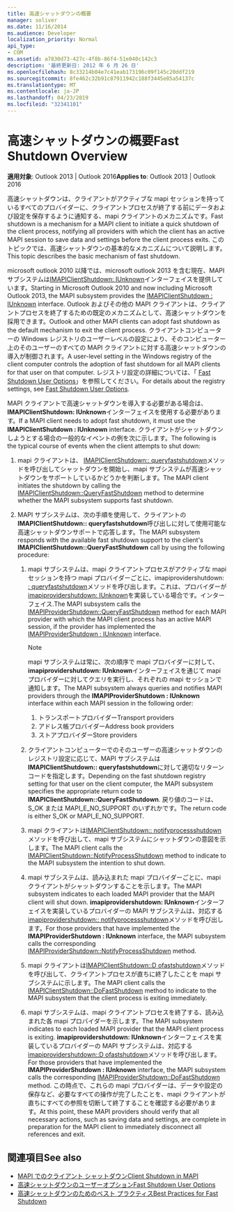 ```yaml
---
title: 高速シャットダウンの概要
manager: soliver
ms.date: 11/16/2014
ms.audience: Developer
localization_priority: Normal
api_type:
- COM
ms.assetid: a7830d73-427c-4f8b-86f4-51e040c142c3
description: '最終更新日: 2012 年 6 月 26 日'
ms.openlocfilehash: 8c33214b04e7c41eab173196c09f145c20ddf219
ms.sourcegitcommit: 8fe462c32b91c87911942c188f3445e85a54137c
ms.translationtype: MT
ms.contentlocale: ja-JP
ms.lasthandoff: 04/23/2019
ms.locfileid: "32341101"
---
```

# <a name="fast-shutdown-overview"></a><span data-ttu-id="9aab0-103">高速シャットダウンの概要</span><span class="sxs-lookup"><span data-stu-id="9aab0-103">Fast Shutdown Overview</span></span>

<span data-ttu-id="9aab0-104">**適用対象**: Outlook 2013 | Outlook 2016</span><span class="sxs-lookup"><span data-stu-id="9aab0-104">**Applies to**: Outlook 2013 | Outlook 2016</span></span> 
  
<span data-ttu-id="9aab0-105">高速シャットダウンは、クライアントがアクティブな mapi セッションを持っているすべてのプロバイダーに、クライアントプロセスが終了する前にデータおよび設定を保存するように通知する、mapi クライアントのメカニズムです。</span><span class="sxs-lookup"><span data-stu-id="9aab0-105">Fast shutdown is a mechanism for a MAPI client to initiate a quick shutdown of the client process, notifying all providers with which the client has an active MAPI session to save data and settings before the client process exits.</span></span> <span data-ttu-id="9aab0-106">このトピックでは、高速シャットダウンの基本的なメカニズムについて説明します。</span><span class="sxs-lookup"><span data-stu-id="9aab0-106">This topic describes the basic mechanism of fast shutdown.</span></span> 

<span data-ttu-id="9aab0-107">microsoft outlook 2010 以降では、microsoft outlook 2013 を含む現在、MAPI サブシステムは[IMAPIClientShutdown: IUnknown](imapiclientshutdowniunknown.md)インターフェイスを提供しています。</span><span class="sxs-lookup"><span data-stu-id="9aab0-107">Starting in Microsoft Outlook 2010 and now including Microsoft Outlook 2013, the MAPI subsystem provides the [IMAPIClientShutdown : IUnknown](imapiclientshutdowniunknown.md) interface.</span></span> <span data-ttu-id="9aab0-108">Outlook およびその他の MAPI クライアントは、クライアントプロセスを終了するための既定のメカニズムとして、高速シャットダウンを採用できます。</span><span class="sxs-lookup"><span data-stu-id="9aab0-108">Outlook and other MAPI clients can adopt fast shutdown as the default mechanism to exit the client process.</span></span> <span data-ttu-id="9aab0-109">クライアントコンピューターの Windows レジストリのユーザーレベルの設定により、そのコンピューター上のそのユーザーのすべての MAPI クライアントに対する高速シャットダウンの導入が制御されます。</span><span class="sxs-lookup"><span data-stu-id="9aab0-109">A user-level setting in the Windows registry of the client computer controls the adoption of fast shutdown for all MAPI clients for that user on that computer.</span></span> <span data-ttu-id="9aab0-110">レジストリ設定の詳細については、「 [Fast Shutdown User Options](fast-shutdown-user-options.md)」を参照してください。</span><span class="sxs-lookup"><span data-stu-id="9aab0-110">For details about the registry settings, see [Fast Shutdown User Options](fast-shutdown-user-options.md).</span></span>
  
<span data-ttu-id="9aab0-111">MAPI クライアントで高速シャットダウンを導入する必要がある場合は、 **IMAPIClientShutdown: IUnknown**インターフェイスを使用する必要があります。</span><span class="sxs-lookup"><span data-stu-id="9aab0-111">If a MAPI client needs to adopt fast shutdown, it must use the **IMAPIClientShutdown : IUnknown** interface.</span></span> <span data-ttu-id="9aab0-112">クライアントがシャットダウンしようとする場合の一般的なイベントの例を次に示します。</span><span class="sxs-lookup"><span data-stu-id="9aab0-112">The following is the typical course of events when the client attempts to shut down:</span></span> 
  
1. <span data-ttu-id="9aab0-113">mapi クライアントは、 [IMAPIClientShutdown:: queryfastshutdown](imapiclientshutdown-queryfastshutdown.md)メソッドを呼び出してシャットダウンを開始し、mapi サブシステムが高速シャットダウンをサポートしているかどうかを判断します。</span><span class="sxs-lookup"><span data-stu-id="9aab0-113">The MAPI client initiates the shutdown by calling the [IMAPIClientShutdown::QueryFastShutdown](imapiclientshutdown-queryfastshutdown.md) method to determine whether the MAPI subsystem supports fast shutdown.</span></span> 
    
2. <span data-ttu-id="9aab0-114">MAPI サブシステムは、次の手順を使用して、クライアントの**IMAPIClientShutdown:: queryfastshutdown**呼び出しに対して使用可能な高速シャットダウンサポートで応答します。</span><span class="sxs-lookup"><span data-stu-id="9aab0-114">The MAPI subsystem responds with the available fast shutdown support to the client's **IMAPIClientShutdown::QueryFastShutdown** call by using the following procedure:</span></span> 
    
    1. <span data-ttu-id="9aab0-115">mapi サブシステムは、mapi クライアントプロセスがアクティブな mapi セッションを持つ mapi プロバイダーごとに、imapiprovidershutdown: [: queryfastshutdown](imapiprovidershutdown-queryfastshutdown.md)メソッドを呼び出します。これは、プロバイダーが[imapiprovidershutdown: IUnknown](imapiprovidershutdowniunknown.md)を実装している場合です。インターフェイス.</span><span class="sxs-lookup"><span data-stu-id="9aab0-115">The MAPI subsystem calls the [IMAPIProviderShutdown::QueryFastShutdown](imapiprovidershutdown-queryfastshutdown.md) method for each MAPI provider with which the MAPI client process has an active MAPI session, if the provider has implemented the [IMAPIProviderShutdown : IUnknown](imapiprovidershutdowniunknown.md) interface.</span></span> 
        
       > [!NOTE]
       >  <span data-ttu-id="9aab0-116">mapi サブシステムは常に、次の順序で mapi プロバイダーに対して、 **imapiprovidershutdown: IUnknown**インターフェイスを通じて mapi プロバイダーに対してクエリを実行し、それぞれの mapi セッションで通知します。</span><span class="sxs-lookup"><span data-stu-id="9aab0-116">The MAPI subsystem always queries and notifies MAPI providers through the **IMAPIProviderShutdown : IUnknown** interface within each MAPI session in the following order:</span></span>
       > 1. <span data-ttu-id="9aab0-117">トランスポートプロバイダー</span><span class="sxs-lookup"><span data-stu-id="9aab0-117">Transport providers</span></span>
       > 2. <span data-ttu-id="9aab0-118">アドレス帳プロバイダー</span><span class="sxs-lookup"><span data-stu-id="9aab0-118">Address book providers</span></span>
       > 3. <span data-ttu-id="9aab0-119">ストアプロバイダー</span><span class="sxs-lookup"><span data-stu-id="9aab0-119">Store providers</span></span> 
    
    2. <span data-ttu-id="9aab0-120">クライアントコンピューターでのそのユーザーの高速シャットダウンのレジストリ設定に応じて、MAPI サブシステムは**IMAPIClientShutdown:: queryfastshutdown**に対して適切なリターンコードを指定します。</span><span class="sxs-lookup"><span data-stu-id="9aab0-120">Depending on the fast shutdown registry setting for that user on the client computer, the MAPI subsystem specifies the appropriate return code to **IMAPIClientShutdown::QueryFastShutdown**.</span></span> <span data-ttu-id="9aab0-121">戻り値のコードは、S_OK または MAPI_E_NO_SUPPORT のいずれかです。</span><span class="sxs-lookup"><span data-stu-id="9aab0-121">The return code is either S_OK or MAPI_E_NO_SUPPORT.</span></span>
        
    3. <span data-ttu-id="9aab0-122">mapi クライアントは[IMAPIClientShutdown:: notifyprocessshutdown](imapiclientshutdown-notifyprocessshutdown.md)メソッドを呼び出して、mapi サブシステムにシャットダウンの意図を示します。</span><span class="sxs-lookup"><span data-stu-id="9aab0-122">The MAPI client calls the [IMAPIClientShutdown::NotifyProcessShutdown](imapiclientshutdown-notifyprocessshutdown.md) method to indicate to the MAPI subsystem the intention to shut down.</span></span> 
        
    4. <span data-ttu-id="9aab0-123">mapi サブシステムは、読み込まれた mapi プロバイダーごとに、mapi クライアントがシャットダウンすることを示します。</span><span class="sxs-lookup"><span data-stu-id="9aab0-123">The MAPI subsystem indicates to each loaded MAPI provider that the MAPI client will shut down.</span></span> <span data-ttu-id="9aab0-124">**imapiprovidershutdown: IUnknown**インターフェイスを実装しているプロバイダーの MAPI サブシステムは、対応する[imapiprovidershutdown:: notifyprocessshutdown](imapiprovidershutdown-notifyprocessshutdown.md)メソッドを呼び出します。</span><span class="sxs-lookup"><span data-stu-id="9aab0-124">For those providers that have implemented the **IMAPIProviderShutdown : IUnknown** interface, the MAPI subsystem calls the corresponding [IMAPIProviderShutdown::NotifyProcessShutdown](imapiprovidershutdown-notifyprocessshutdown.md) method.</span></span> 
        
    5. <span data-ttu-id="9aab0-125">mapi クライアントは[IMAPIClientShutdown::D ofastshutdown](imapiclientshutdown-dofastshutdown.md)メソッドを呼び出して、クライアントプロセスが直ちに終了したことを mapi サブシステムに示します。</span><span class="sxs-lookup"><span data-stu-id="9aab0-125">The MAPI client calls the [IMAPIClientShutdown::DoFastShutdown](imapiclientshutdown-dofastshutdown.md) method to indicate to the MAPI subsystem that the client process is exiting immediately.</span></span> 
        
    6. <span data-ttu-id="9aab0-126">mapi サブシステムは、mapi クライアントプロセスを終了する、読み込まれた各 mapi プロバイダーを示します。</span><span class="sxs-lookup"><span data-stu-id="9aab0-126">The MAPI subsystem indicates to each loaded MAPI provider that the MAPI client process is exiting.</span></span> <span data-ttu-id="9aab0-127">**imapiprovidershutdown: IUnknown**インターフェイスを実装しているプロバイダーの MAPI サブシステムは、対応する[imapiprovidershutdown::D ofastshutdown](imapiprovidershutdown-dofastshutdown.md)メソッドを呼び出します。</span><span class="sxs-lookup"><span data-stu-id="9aab0-127">For those providers that have implemented the **IMAPIProviderShutdown : IUnknown** interface, the MAPI subsystem calls the corresponding [IMAPIProviderShutdown::DoFastShutdown](imapiprovidershutdown-dofastshutdown.md) method.</span></span> <span data-ttu-id="9aab0-128">この時点で、これらの mapi プロバイダーは、データや設定の保存など、必要なすべての操作が完了したことを、mapi クライアントが直ちにすべての参照を切断して終了することを確認する必要があります。</span><span class="sxs-lookup"><span data-stu-id="9aab0-128">At this point, these MAPI providers should verify that all necessary actions, such as saving data and settings, are complete in preparation for the MAPI client to immediately disconnect all references and exit.</span></span> 
    
## <a name="see-also"></a><span data-ttu-id="9aab0-129">関連項目</span><span class="sxs-lookup"><span data-stu-id="9aab0-129">See also</span></span>

- [<span data-ttu-id="9aab0-130">MAPI でのクライアント シャットダウン</span><span class="sxs-lookup"><span data-stu-id="9aab0-130">Client Shutdown in MAPI</span></span>](client-shutdown-in-mapi.md)
- [<span data-ttu-id="9aab0-131">高速シャットダウンのユーザーオプション</span><span class="sxs-lookup"><span data-stu-id="9aab0-131">Fast Shutdown User Options</span></span>](fast-shutdown-user-options.md)
- [<span data-ttu-id="9aab0-132">高速シャットダウンのためのベスト プラクティス</span><span class="sxs-lookup"><span data-stu-id="9aab0-132">Best Practices for Fast Shutdown</span></span>](best-practices-for-fast-shutdown.md)

